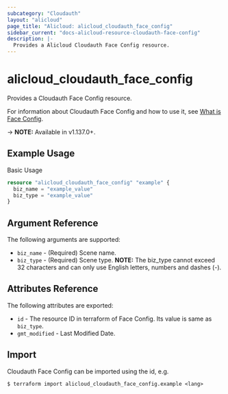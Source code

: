 ```yaml
---
subcategory: "Cloudauth"
layout: "alicloud"
page_title: "Alicloud: alicloud_cloudauth_face_config"
sidebar_current: "docs-alicloud-resource-cloudauth-face-config"
description: |-
  Provides a Alicloud Cloudauth Face Config resource.
---
```


# alicloud\_cloudauth\_face\_config

Provides a Cloudauth Face Config resource.

For information about Cloudauth Face Config and how to use it, see [What is Face Config](https://help.aliyun.com/document_detail/99173.html).

-> **NOTE:** Available in v1.137.0+.

## Example Usage

Basic Usage

```terraform
resource "alicloud_cloudauth_face_config" "example" {
  biz_name = "example_value"
  biz_type = "example_value"
}

```

## Argument Reference

The following arguments are supported:

* `biz_name` - (Required) Scene name.
* `biz_type` - (Required) Scene type. **NOTE:** The biz_type cannot exceed 32 characters and can only use English letters, numbers and dashes (-).

## Attributes Reference

The following attributes are exported:

* `id` - The resource ID in terraform of Face Config. Its value is same as `biz_type`.
* `gmt_modified` - Last Modified Date.

## Import

Cloudauth Face Config can be imported using the id, e.g.

```
$ terraform import alicloud_cloudauth_face_config.example <lang>
```